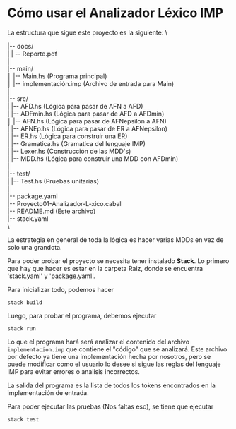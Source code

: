# Cómo usar el Analizador Léxico IMP

La estructura que sigue este proyecto es la siguiente:  \

|-- docs/ \
|     | --  Reporte.pdf \
| \
|-- main/ \
│    |-- Main.hs (Programa principal) \
│    |-- implementación.imp (Archivo de entrada para Main) \
| \
|-- src/ \
|    |-- AFD.hs (Lógica para pasar de AFN a AFD) \
|    |-- ADFmin.hs (Lógica para pasar de AFD a AFDmin) \
│    |-- AFN.hs (Lógica para pasar de AFNepsilon a AFN) \
|    |-- AFNEp.hs (Lógica para pasar de ER a AFNepsilon) \
|    |-- ER.hs (Lógica para construir una ER) \
|    |-- Gramatica.hs (Gramatica del lenguaje IMP) \
|    |-- Lexer.hs (Construcción de las MDD's) \
|    |-- MDD.hs (Lógica para construir una MDD con AFDmin) \
| \
|-- test/ \
|    |-- Test.hs (Pruebas unitarias) \
|    \
|-- package.yaml \
|-- Proyecto01-Analizador-L-xico.cabal \
|-- README.md (Este archivo) \
|-- stack.yaml \
\

La estrategia en general de toda la lógica es hacer varias MDDs en vez de solo una grandota. 

Para poder probar el proyecto se necesita tener instalado **Stack**. Lo primero que hay que hacer es estar en la carpeta Raiz, donde se encuentra 'stack.yaml' y 
'package.yaml'.

Para inicializar todo, podemos hacer
```
stack build
```

Luego, para probar el programa, debemos ejecutar 
```
stack run
```

Lo que el programa hará será analizar el contenido del archivo `implementacion.imp` que contiene el "código" que se analizará. Este archivo por
defecto ya tiene una implementación hecha por nosotros, pero se puede modificar como el usuario lo desee si sigue las reglas del lenguaje IMP para evitar errores
o analisis incorrectos. 

La salida del programa es la lista de todos los tokens encontrados en la implementación de entrada.

Para poder ejecutar las pruebas (Nos faltas eso), se tiene que ejecutar
```
stack test
```

